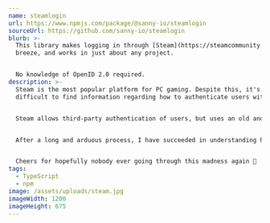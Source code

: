 ```yaml
---
name: steamlogin
url: https://www.npmjs.com/package/@sanny-io/steamlogin
sourceUrl: https://github.com/sanny-io/steamlogin
blurb: >-
  This library makes logging in through [Steam](https://steamcommunity.com) a
  breeze, and works in just about any project.


  No knowledge of OpenID 2.0 required.
description: >-
  Steam is the most popular platform for PC gaming. Despite this, it's unusually
  difficult to find information regarding how to authenticate users with it.


  Steam allows third-party authentication of users, but uses an old and now obsolete technology - OpenID 2.0. In my search for how to get everything working, I grew frustrated with results that turned up about "OpenID Connect," which is actually a completely different thing that doesn't work with OpenID 2.0.


  After a long and arduous process, I have succeeded in understanding how to get the Steam authentication working, and have made available a library that couldn't possibly make it easier.


  Cheers for hopefully nobody ever going through this madness again 🥳
tags:
  - TypeScript
  - npm
image: /assets/uploads/steam.jpg
imageWidth: 1200
imageHeight: 675
---
```

